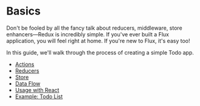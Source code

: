 # Basics

Don't be fooled by all the fancy talk about reducers, middleware, store enhancers—Redux is incredibly simple. If you've ever built a Flux application, you will feel right at home. If you're new to Flux, it's easy too!

In this guide, we'll walk through the process of creating a simple Todo app.

* [Actions](actions.md)
* [Reducers](reducers.md)
* [Store](store.md)
* [Data Flow](data-flow.md)
* [Usage with React](usage-with-react.md)
* [Example: Todo List](example-todo-list.md)

